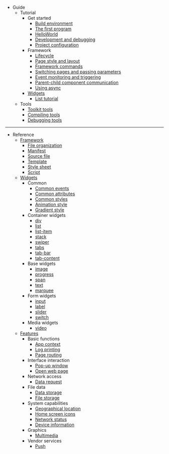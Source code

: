 * Guide
    * Tutorial
        * Get started
            * [Build environment](README.md)
            * [The first program](tutorial/getting-started/the-first-program.en.md)
            * [HelloWorld](tutorial/getting-started/hello-world.en.md)
            * [Development and debugging](tutorial/getting-started/development-and-debugging.en.md)
            * [Project configuration](tutorial/getting-started/project-configuration.en.md)
        * Framework
            * [Lifecycle](tutorial/framework/lifecycle.en.md)
            * [Page style and layout](tutorial/framework/page-style-and-layout.en.md)
            * [Framework commands](tutorial/framework/framework-instructions.en.md)
            * [Switching pages and passing parameters](tutorial/framework/switching-pages-and-passing-parameters.en.md)
            * [Event monitoring and triggering](tutorial/framework/event-monitoring-and-triggering.en.md)
            * [Parent-child component communication](tutorial/framework/parent-child-component-communication.en.md)
            * [Using async](tutorial/framework/using-async.en.md)
        * [Widgets](tutorial/widgets/index.en.md)
            * [List tutorial](tutorial/widgets/list-tutorial.en.md)
    * Tools
        * [Toolkit tools](tools/toolkit-tools.en.md)
        * [Compiling tools](tools/compiling-tools.en.md)
        * [Debugging tools](tools/debugging-tools.en.md)
-----
* Reference
    * [Framework](framework/index.en.md)
        * [File organization](framework/file-organization.en.md)
        * [Manifest](framework/manifest.en.md)
        * [Source file](framework/source-file.en.md)
        * [Template](framework/template.en.md)
        * [Style sheet](framework/style-sheet.en.md)
        * [Script](framework/script.en.md)
    * [Widgets](widgets/index.en.md)
        * Common
            * [Common events](widgets/common-events.en.md)
            * [Common attributes](widgets/common-attributes.en.md)
            * [Common styles](widgets/common-styles.en.md)
            * [Animation style](widgets/animation-styles.en.md)
            * [Gradient style](widgets/gradient-styles.en.md)
        * Container widgets
            * [div](widgets/div.en.md)
            * [list](widgets/list.en.md)
            * [list-item](widgets/list-item.en.md)
            <!-- * [refresh](widgets/refresh.en.md) -->
            <!-- * [richtext](widgets/richtext.en.md) -->
            * [stack](widgets/stack.en.md)
            * [swiper](widgets/swiper.en.md)
            * [tabs](widgets/tabs.en.md)
            * [tab-bar](widgets/tab-bar.en.md)
            * [tab-content](widgets/tab-content.en.md)
        * Base widgets
            <!-- * [a](widgets/a.en.md) -->
            * [image](widgets/image.en.md)
            * [progress](widgets/progress.en.md)
            * [span](widgets/span.en.md)
            * [text](widgets/text.en.md)
            * [marquee](widgets/marquee.en.md)
        * Form widgets
            * [input](widgets/input.en.md)
            * [label](widgets/label.en.md)
            <!-- * [picker](widgets/picker.en.md) -->
            * [slider](widgets/slider.en.md)
            * [switch](widgets/switch.en.md)
            <!-- * [textarea](widgets/textarea.en.md) -->
        * Media widgets
            * [video](widgets/video.en.md)
        <!-- * Other widgets
            * [web](widgets/web.en.md) -->
    * [Features](features/index.en.md)
        * Basic functions
            * [App context](features/system/app.en.md)
            * [Log printing](features/system/log.en.md)
            * [Page routing](features/system/router.en.md)
        * Interface interaction
            <!-- * [Sharing](features/system/share.en.md) -->
            * [Pop-up window](features/system/prompt.en.md)
            * [Open web page](features/system/webview.en.md)
            <!-- * [Notification message](features/system/notification.en.md) -->
            <!-- * [Vibrate](features/system/vibrator.en.md) -->
        * Network access
            <!-- * [Uploading and downloading](features/system/request.en.md) -->
            * [Data request](features/system/fetch.en.md)
        * File data
            * [Data storage](features/system/storage.en.md)
            * [File storage](features/system/file.en.md)
        * System capabilities
            <!-- * [QR codes](features/system/barcode.en.md) -->
            <!-- * [Sensors](features/system/sensor.en.md) -->
            <!-- * [Clipboard](features/system/clipboard.en.md) -->
            * [Geographical location](features/system/geolocation.en.md)
            * [Home screen icons](features/system/shortcut.en.md)
            <!-- * [Calendar events](features/system/calendar.en.md) -->
            * [Network status](features/system/network.en.md)
            * [Device information](features/system/device.en.md)
        * Graphics
            * [Multimedia](features/system/media.en.md)
        * Vendor services
            * [Push](features/service/push.en.md)
            <!-- * [Payments](features/service/pay.en.md) -->
